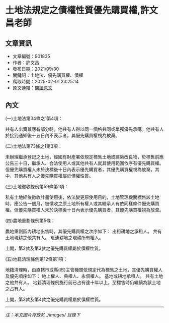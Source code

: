 # 土地法規定之債權性質優先購買權,許文昌老師

## 文章資訊
- 文章編號：901835
- 作者：許文昌
- 發布日期：2021/09/30
- 關鍵詞：土地法、優先購買權、債權
- 爬取時間：2025-02-01 23:25:14
- 原文連結：[閱讀原文](https://real-estate.get.com.tw/Columns/detail.aspx?no=901835)

## 內文


(一)土地法第34條之1第4項：


共有人出賣其應有部分時，他共有人得以同一價格共同或單獨優先承購。他共有人於接到通知後十五日內不表示者，其優先購買權視為放棄。


(二)土地法第73條之1第3項：


未辦理繼承登記之土地，經國有財產署依規定標售土地或建築改良物，於標售前應公告三十日，繼承人、合法使用人或其他共有人就其使用範圍依序有優先購買權。但優先購買權人未於決標後十日內表示優先購買者，其優先購買權視為放棄。其中，其他共有人之優先購買權屬於債權性質。


(三)土地徵收條例第59條第1項：


私有土地經依徵收計畫使用後，依法變更原使用目的，土地管理機關標售該土地時，應公告一個月，被徵收之原土地所有權人或其繼承人有依同樣條件優先購買權。但優先購買權人未於決標後十日內表示優先購買者，其優先購買權視為放棄。


(四)農地重劃條例第5條：


農地重劃區內耕地出售時，其優先購買權之次序如下：
出租耕地之承租人。
共有土地現耕之他共有人。
毗連耕地之現耕所有權人。


上開，第2款及第3款之優先購買權屬於債權性質。


(五)地籍清理條例第12條第1項：


地籍清理時，由直轄市或縣(市)主管機關依規定代為標售之土地，其優先購買權人及優先順序如下：
地上權人、典權人、永佃權人。
基地或耕地承租人。
共有土地之他共有人。
地籍清理條例施行前已占有達十年以上，至標售時仍繼續為該土地之占有人。


上開，第3款及第4款之優先購買權屬於債權性質。

---
*注：本文圖片存放於 ./images/ 目錄下*
